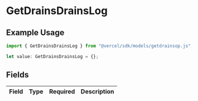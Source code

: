 # GetDrainsDrainsLog

## Example Usage

```typescript
import { GetDrainsDrainsLog } from "@vercel/sdk/models/getdrainsop.js";

let value: GetDrainsDrainsLog = {};
```

## Fields

| Field       | Type        | Required    | Description |
| ----------- | ----------- | ----------- | ----------- |